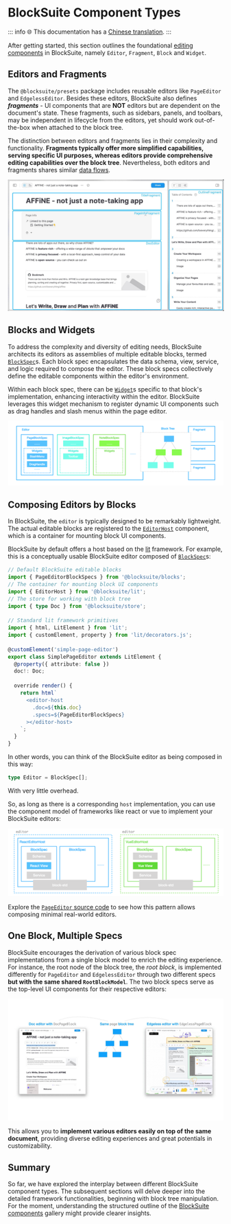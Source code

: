 # BlockSuite Component Types

::: info
🌐 This documentation has a [Chinese translation](https://insider.affine.pro/share/af3478a2-9c9c-4d16-864d-bffa1eb10eb6/94-Y53OqW0NFm6l-wqDz6).
:::

After getting started, this section outlines the foundational [editing components](../components/overview) in BlockSuite, namely `Editor`, `Fragment`, `Block` and `Widget`.

## Editors and Fragments

The `@blocksuite/presets` package includes reusable editors like `PageEditor` and `EdgelessEditor`. Besides these editors, BlockSuite also defines **_fragments_** - UI components that are **NOT** editors but are dependent on the document's state. These fragments, such as sidebars, panels, and toolbars, may be independent in lifecycle from the editors, yet should work out-of-the-box when attached to the block tree.

The distinction between editors and fragments lies in their complexity and functionality. **Fragments typically offer more simplified capabilities, serving specific UI purposes, whereas editors provide comprehensive editing capabilities over the block tree**. Nevertheless, both editors and fragments shares similar [data flows](/blog/crdt-native-data-flow).

![showcase-fragments-2](../images/showcase-fragments-2.jpg)

## Blocks and Widgets

To address the complexity and diversity of editing needs, BlockSuite architects its editors as assemblies of multiple editable blocks, termed [`BlockSpec`](./block-spec)s. Each block spec encapsulates the data schema, view, service, and logic required to compose the editor. These block specs collectively define the editable components within the editor's environment.

Within each block spec, there can be [`Widget`](./block-widgets)s specific to that block's implementation, enhancing interactivity within the editor. BlockSuite leverages this widget mechanism to register dynamic UI components such as drag handles and slash menus within the page editor.

![component-types](../images/component-types.png)

## Composing Editors by Blocks

In BlockSuite, the `editor` is typically designed to be remarkably lightweight. The actual editable blocks are registered to the [`EditorHost`](/api/@blocksuite/block-std/) component, which is a container for mounting block UI components.

BlockSuite by default offers a host based on the [lit](https://lit.dev) framework. For example, this is a conceptually usable BlockSuite editor composed of [`BlockSpec`](./block-spec)s:

```ts
// Default BlockSuite editable blocks
import { PageEditorBlockSpecs } from '@blocksuite/blocks';
// The container for mounting block UI components
import { EditorHost } from '@blocksuite/lit';
// The store for working with block tree
import { type Doc } from '@blocksuite/store';

// Standard lit framework primitives
import { html, LitElement } from 'lit';
import { customElement, property } from 'lit/decorators.js';

@customElement('simple-page-editor')
export class SimplePageEditor extends LitElement {
  @property({ attribute: false })
  doc!: Doc;

  override render() {
    return html`
      <editor-host
        .doc=${this.doc}
        .specs=${PageEditorBlockSpecs}
      ></editor-host>
    `;
  }
}
```

In other words, you can think of the BlockSuite editor as being composed in this way:

```ts
type Editor = BlockSpec[];
```

With very little overhead.

So, as long as there is a corresponding `host` implementation, you can use the component model of frameworks like react or vue to implement your BlockSuite editors:

![framework-agnostic](../images/framework-agnostic.png)

Explore the [`PageEditor` source code](https://github.com/toeverything/blocksuite/blob/master/packages/presets/src/editors/page-editor.ts) to see how this pattern allows composing minimal real-world editors.

## One Block, Multiple Specs

BlockSuite encourages the derivation of various block spec implementations from a single block model to enrich the editing experience. For instance, the root node of the block tree, the _root block_, is implemented differently for `PageEditor` and `EdgelessEditor` through two different specs **but with the same shared `RootBlockModel`**. The two block specs serve as the top-level UI components for their respective editors:

![showcase-page-edgeless-editors](../images/showcase-page-edgeless-editors.jpg)

This allows you to **implement various editors easily on top of the same document**, providing diverse editing experiences and great potentials in customizability.

## Summary

So far, we have explored the interplay between different BlockSuite component types. The subsequent sections will delve deeper into the detailed framework functionalities, beginning with block tree manipulation. For the moment, understanding the structured outline of the [BlockSuite components](../components/overview) gallery might provide clearer insights.
